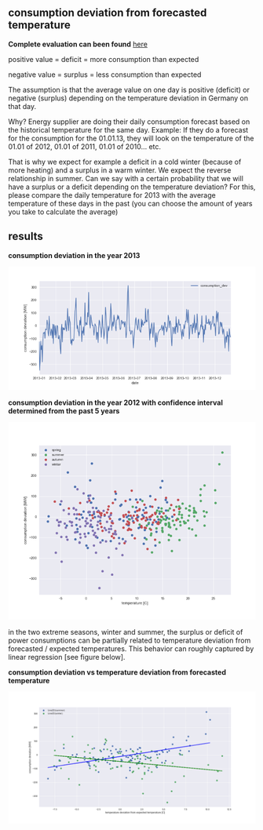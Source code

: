 ## consumption deviation from forecasted temperature

**Complete evaluation can been found** [here](https://github.com/jimixxperez/consumption_dev/blob/master/consumption_deviation.ipynb)

positive value = deficit = more consumption than expected

negative value = surplus = less consumption than expected

The assumption is that the average value on one day is positive (deficit) or negative (surplus) depending on the temperature deviation in Germany on that day.

Why? Energy supplier are doing their daily consumption forecast based on the historical temperature for the same day.  Example: If they do a forecast for the consumption for the 01.01.13, they will look on the temperature of the 01.01 of 2012, 01.01 of 2011, 01.01 of 2010… etc.

That is why we expect for example a deficit in a cold winter (because of more heating) and a surplus in a warm winter.
We expect the reverse relationship in summer.
Can we say with a certain probability that we will have a surplus or a deficit depending on the temperature deviation?
For this, please compare the daily temperature for 2013 with the average temperature of these days in the past (you can choose the amount of years you take to calculate the average)

## results

**consumption deviation in the year 2013**

![consumption deviation](consumption_dev_2013.png)

**consumption deviation in the year 2012 with confidence interval determined from the past 5 years**

![consumption deviation](consumption_deviation_vs_temperature.png)

in the two extreme seasons, winter and summer, the surplus or deficit of power consumptions can be partially related to temperature deviation from forecasted / expected temperatures. This behavior can roughly captured by linear regression [see figure below].

**consumption deviation vs temperature deviation from forecasted temperature**

![consumption deviation](consumption_deviation_vs_temperature_deviation.png)
